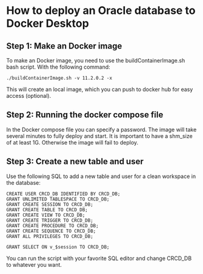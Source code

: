 # How to deploy an Oracle database to Docker Desktop
## Step 1: Make an Docker image
To make an Docker image, you need to use the buildContainerImage.sh bash script.
With the following command:
```
./buildContainerImage.sh -v 11.2.0.2 -x
```
This will create an local image, which you can push to docker hub for easy access (optional).

## Step 2: Running the docker compose file
In the Docker compose file you can specify a password. The image will take several minutes to fully deploy and start. It is important to have a shm_size of at least 1G. Otherwise the image will fail to deploy.

## Step 3: Create a new table and user
Use the following SQL to add a new table and user for a clean workspace in the database:
```
CREATE USER CRCD_DB IDENTIFIED BY CRCD_DB;
GRANT UNLIMITED TABLESPACE TO CRCD_DB;
GRANT CREATE SESSION TO CRCD_DB;
GRANT CREATE TABLE TO CRCD_DB;
GRANT CREATE VIEW TO CRCD_DB;
GRANT CREATE TRIGGER TO CRCD_DB;
GRANT CREATE PROCEDURE TO CRCD_DB;
GRANT CREATE SEQUENCE TO CRCD_DB;
GRANT ALL PRIVILEGES TO CRCD_DB;

GRANT SELECT ON v_$session TO CRCD_DB;
```
You can run the script with your favorite SQL editor and change CRCD_DB to whatever you want.